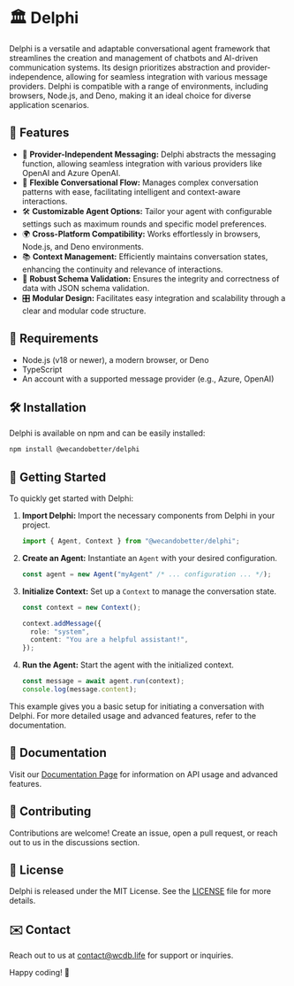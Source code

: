 # 🏛️ Delphi

Delphi is a versatile and adaptable conversational agent framework that
streamlines the creation and management of chatbots and AI-driven communication
systems. Its design prioritizes abstraction and provider-independence, allowing
for seamless integration with various message providers. Delphi is compatible
with a range of environments, including browsers, Node.js, and Deno, making it
an ideal choice for diverse application scenarios.

## 🚀 Features

- 🤖 **Provider-Independent Messaging:** Delphi abstracts the messaging
  function, allowing seamless integration with various providers like OpenAI and
  Azure OpenAI.
- 🔄 **Flexible Conversational Flow:** Manages complex conversation patterns
  with ease, facilitating intelligent and context-aware interactions.
- 🛠️ **Customizable Agent Options:** Tailor your agent with configurable settings
  such as maximum rounds and specific model preferences.
- 🌍 **Cross-Platform Compatibility:** Works effortlessly in browsers, Node.js,
  and Deno environments.
- 📚 **Context Management:** Efficiently maintains conversation states,
  enhancing the continuity and relevance of interactions.
- 📝 **Robust Schema Validation:** Ensures the integrity and correctness of data
  with JSON schema validation.
- 🎛️ **Modular Design:** Facilitates easy integration and scalability through a
  clear and modular code structure.

## 📌 Requirements

- Node.js (v18 or newer), a modern browser, or Deno
- TypeScript
- An account with a supported message provider (e.g., Azure, OpenAI)

## 🛠️ Installation

Delphi is available on npm and can be easily installed:

```bash
npm install @wecandobetter/delphi
```

## 🚀 Getting Started

To quickly get started with Delphi:

1. **Import Delphi:** Import the necessary components from Delphi in your
   project.
   ```typescript
   import { Agent, Context } from "@wecandobetter/delphi";
   ```

2. **Create an Agent:** Instantiate an `Agent` with your desired configuration.
   ```typescript
   const agent = new Agent("myAgent" /* ... configuration ... */);
   ```

3. **Initialize Context:** Set up a `Context` to manage the conversation state.
   ```typescript
   const context = new Context();

   context.addMessage({
     role: "system",
     content: "You are a helpful assistant!",
   });
   ```

4. **Run the Agent:** Start the agent with the initialized context.
   ```typescript
   const message = await agent.run(context);
   console.log(message.content);
   ```

This example gives you a basic setup for initiating a conversation with Delphi.
For more detailed usage and advanced features, refer to the documentation.

## 📖 Documentation

Visit our [Documentation Page](./docs) for information on API usage and advanced
features.

## 🤝 Contributing

Contributions are welcome! Create an issue, open a pull request, or reach out to
us in the discussions section.

## 📜 License

Delphi is released under the MIT License. See the [LICENSE](LICENSE) file for
more details.

## ✉️ Contact

Reach out to us at [contact@wcdb.life](mailto:contact@wcdb.life) for support or
inquiries.

Happy coding! 🎉
